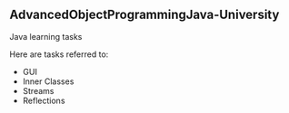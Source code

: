 ## AdvancedObjectProgrammingJava-University
Java learning tasks

Here are tasks referred to:
- GUI
- Inner Classes
- Streams
- Reflections

